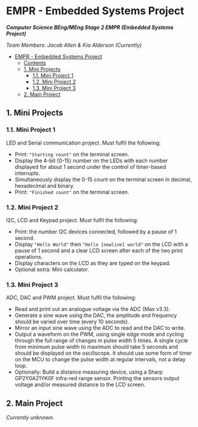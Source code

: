 # EMPR - Embedded Systems Project

***Computer Science BEng/MEng Stage 2 EMPR (Embedded Systems Project)***

*Team Members: Jacob Allen & Kia Alderson (Currently)*

<!-- TOC -->

- [EMPR - Embedded Systems Project](#empr---embedded-systems-project)
  - [Contents](#contents)
  - [1. Mini Projects](#1-mini-projects)
    - [1.1. Mini Project 1](#11-mini-project-1)
    - [1.2. Mini Project 2](#12-mini-project-2)
    - [1.3. Mini Project 3](#13-mini-project-3)
  - [2. Main Project](#2-main-project)

<!-- /TOC -->

## 1. Mini Projects

### 1.1. Mini Project 1

LED and Serial communication project. Must fulfil the following:

 - Print:  `"Starting count"` on the terminal screen.
 - Display the 4-bit (0-15) number on the LEDs with each number displayed for about 1 second under the control of timer-based interrupts.
 - Simultaneously display the 0-15 count on the terminal screen in decimal, hexadecimal and binary.
 - Print:  `"Finished count"` on the terminal screen.

### 1.2. Mini Project 2

I2C, LCD and Keypad project. Must fulfil the following:

 - Print: the number I2C devices connected, followed by a pause of 1 second.
 - Display `"Hello World"` then `"Hello [newline] world"` on the LCD with a pause of 1 second and a clear LCD screen after each of the two print operations.
 - Display characters on the LCD as they are typed on the keypad.
 - Optional extra: Mini calculator.

### 1.3. Mini Project 3

ADC, DAC and PWM project. Must fulfil the following:

 - Read and print out an analogue voltage via the ADC (Max v3.3).
 - Generate a sine wave using the DAC, the amplitude and frequency should be varied over time (every 10 seconds).
 - Mirror an input sine wave using the ADC to read and the DAC to write.
 - Output a waveform on the PWM, using single edge mode and cycling through the full range of changes in pulse width 5 times. A single cycle from minimum pulse width to maximum should take 5 seconds and should be displayed on the oscillscope. It should use some form of timer on the MCU to change the pulse width at regular intervals, not a delay loop.
 - Optionally: Build a distance measuring device, using a Sharp GP2Y0A21YK0F infra-red range sensor. Printing the sensors output voltage and/or measured distance to the LCD screen.

## 2. Main Project

*Currently unknown.*
